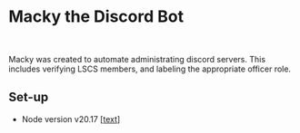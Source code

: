 # Macky the Discord Bot

<img alt='' src='https://img.shields.io/badge/DLSU-CCS-100000?style=for-the-badge&logo=&logoColor=white&labelColor=00703C&color=333333'/>  <img alt='' src='https://img.shields.io/badge/LSCS-RND-100000?style=for-the-badge&logo=&logoColor=white&labelColor=01087D&color=001DCB'/>

Macky was created to automate administrating discord servers. This includes verifying LSCS members, and labeling the appropriate officer role.

## Set-up

- Node version v20.17 [[text](https://nodejs.org/download/release/v20.17.0/)]
